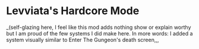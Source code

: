 # Levviata's Hardcore Mode

_(self-glazing here, I feel like this mod adds nothing show or explain worthy but I am proud of the few systems I did make here. In more words: I added a system visually similar to Enter The Gungeon's death screen,,,
